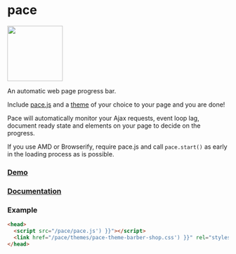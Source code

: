 pace
====

<a href="https://eager.io/app/kYKTiQjoVjQk/install?source=button">
  <img src="https://install.eager.io/install-button.png" border="0" width="126">
</a>

An automatic web page progress bar.

Include [pace.js](https://raw.github.com/HubSpot/pace/v1.0.2/pace.min.js) and a [theme](http://github.hubspot.com/pace/docs/welcome/) of your choice to your page and you are done!

Pace will automatically monitor your Ajax requests, event loop lag, document ready state and elements on your page to decide on the progress.

If you use AMD or Browserify, require pace.js and call `pace.start()` as early in the loading process as is possible.

### [Demo](http://github.hubspot.com/pace/docs/welcome/)

### [Documentation](http://github.hubspot.com/pace/)

### Example

```html
<head>
  <script src="/pace/pace.js') }}"></script>
  <link href="/pace/themes/pace-theme-barber-shop.css') }}" rel="stylesheet" />
</head>
```

